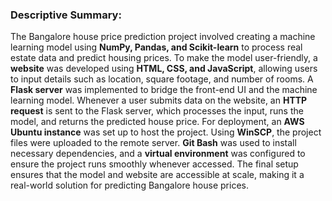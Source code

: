 ### Descriptive Summary:
The Bangalore house price prediction project involved creating a machine learning model using **NumPy, Pandas, and Scikit-learn** to process real estate data and predict housing prices. 
To make the model user-friendly, a **website** was developed using **HTML, CSS, and JavaScript**, allowing users to input details such as location, square footage, and number of rooms.
A **Flask server** was implemented to bridge the front-end UI and the machine learning model. 
Whenever a user submits data on the website, an **HTTP request** is sent to the Flask server, which processes the input, runs the model, and returns the predicted house price.
For deployment, an **AWS Ubuntu instance** was set up to host the project.
Using **WinSCP**, the project files were uploaded to the remote server.
**Git Bash** was used to install necessary dependencies, and a **virtual environment** was configured to ensure the project runs smoothly whenever accessed.
The final setup ensures that the model and website are accessible at scale, making it a real-world solution for predicting Bangalore house prices.
